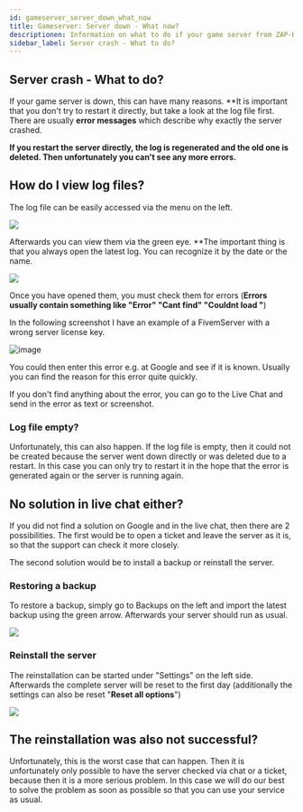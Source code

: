 ```yaml
---
id: gameserver_server_down_what_now
title: Gameserver: Server down - What now?
descriptionen: Information on what to do if your game server from ZAP-Hosting has crashed or is down - ZAP-Hosting.com documentation
sidebar_label: Server crash - What to do?
---
```


## Server crash - What to do?

If your game server is down, this can have many reasons. **It is important that you don't try to restart it directly, but take a look at the log file first. There are usually **error messages** which describe why exactly the server crashed.

**If you restart the server directly, the log is regenerated and the old one is deleted. Then unfortunately you can't see any more errors.**

## How do I view log files?

The log file can be easily accessed via the menu on the left.

![](https://user-images.githubusercontent.com/61839701/165680036-1fb28664-9f57-4b76-a4ce-49a474041265.png)

Afterwards you can view them via the green eye. **The important thing is that you always open the latest log.
You can recognize it by the date or the name.

![](https://user-images.githubusercontent.com/61839701/165680131-819bdd9d-59ae-4dbc-8a78-9442ef97a117.png)

Once you have opened them, you must check them for errors (**Errors usually contain something like "Error" "Cant find" "Couldnt load "**)

In the following screenshot I have an example of a FivemServer with a wrong server license key.

![image](https://user-images.githubusercontent.com/13604413/159184775-0adaa28c-df45-4457-a420-a84d4ad3016a.png)

You could then enter this error e.g. at Google and see if it is known. Usually you can find the reason for this error quite quickly.

If you don't find anything about the error, you can go to the Live Chat and send in the error as text or screenshot.

### Log file empty?

Unfortunately, this can also happen. If the log file is empty, then it could not be created because the server went down directly or was deleted due to a restart. In this case you can only try to restart it in the hope that the error is generated again or the server is running again.

## No solution in live chat either?

If you did not find a solution on Google and in the live chat, then there are 2 possibilities. The first would be to open a ticket and leave the server as it is, so that the support can check it more closely.

The second solution would be to install a backup or reinstall the server.

### Restoring a backup

To restore a backup, simply go to Backups on the left and import the latest backup using the green arrow. Afterwards your server should run as usual.

![](https://user-images.githubusercontent.com/61839701/165680192-6c2b7a55-5ee3-4b75-9069-d9785376d415.png)

### Reinstall the server

The reinstallation can be started under "Settings" on the left side. Afterwards the complete server will be reset to the first day (additionally the settings can also be reset "**Reset all options**")

![](https://user-images.githubusercontent.com/61839701/165680228-0189545d-6662-424b-976d-af96ac633c65.png)

## The reinstallation was also not successful?

Unfortunately, this is the worst case that can happen. Then it is unfortunately only possible to have the server checked via chat or a ticket, because then it is a more serious problem. In this case we will do our best to solve the problem as soon as possible so that you can use your service as usual.
